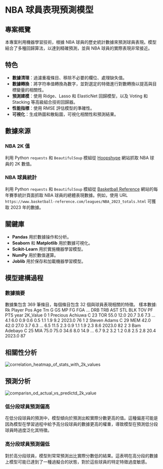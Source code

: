 # NBA 球員表現預測模型

## 專案概覽

本專案利用機器學習技術，根據 NBA 球員的歷史統計數據來預測球員表現。模型結合了多種回歸算法，以達到精確預測，並與 NBA 球員的實際表現非常接近。

## 特色

- **數據清理**：過濾重複條目、移除不必要的欄位、處理缺失值。
- **數據轉換**：將字符串值轉換為數字，並對選定的特徵進行對數轉換以提高與目標變量的相關性。
- **預測建模**：使用 Ridge、Lasso 和 ElasticNet 回歸模型，以及 Voting 和 Stacking 等高級組合技術回歸器。
- **性能指標**：使用 RMSE 評估模型的準確性。
- **可視化**：生成熱圖和散點圖，可視化相關性和預測結果。

## 數據來源
### NBA 2K 值
利用 Python `requests` 和 `BeautifulSoup` 模組從 [Hoopshype](https://hoopshype.com/nba2k/) 網站抓取 NBA 球員的 2K 數值。


### NBA 球員統計
利用 Python `requests` 和 `BeautifulSoup` 模組從 [Basketball Reference](https://www.basketball-reference.com/) 網站的每年賽季統計頁面抓取 NBA 球員的總體表現數據。例如，使用 URL `https://www.basketball-reference.com/leagues/NBA_2023_totals.html` 可獲取 2023 年的數據。

## 關鍵庫

- **Pandas** 用於數據操作和分析。
- **Seaborn** 和 **Matplotlib** 用於數據可視化。
- **Scikit-Learn** 用於實施機器學習模型。
- **NumPy** 用於數值運算。
- **Joblib** 用於保存和加載機器學習模型。

## 模型建構過程

### 數據摘要
數據集包含 369 筆條目，每個條目包含 32 個與球員表現相關的特徵。
樣本數據:
      Rk                    Player Pos Age   Tm     G    GS    MP   FG   FGA  ...  DRB   TRB   AST  STL  BLK  TOV   PF   PTS    year  2K_Value
0      1          Precious Achiuwa   C  23  TOR  55.0  12.0  20.7  3.6   7.3  ...  4.1   6.0   0.9  0.6  0.5  1.1  1.9   9.2  2023.0        76
1      2              Steven Adams   C  29  MEM  42.0  42.0  27.0  3.7   6.3  ...  6.5  11.5   2.3  0.9  1.1  1.9  2.3   8.6  2023.0        82
2      3               Bam Adebayo   C  25  MIA  75.0  75.0  34.6  8.0  14.9  ...  6.7   9.2   3.2  1.2  0.8  2.5  2.8  20.4  2023.0        87

## 相關性分析
![correlation_heatmap_of_stats_with_2k_values](https://github.com/nw7551762/2k-value-predict/assets/118497430/b4262d8d-f3c0-4457-9217-c0f2a960f557)







## 預測分析

![comparisn_od_actual_vs_predictd_2k_value](https://github.com/nw7551762/2k-value-predict/assets/118497430/3617d4ff-0659-415f-9c07-2f63bebd0c0c)

### 低分段球員預測偏高
在低分段球員的預測中，模型傾向於預測出較實際分數更高的值。這種偏差可能是因為模型在學習過程中給予高分段球員的數據更高的權重，導致模型在預測低分段球員時過度泛化其特徵。
### 高分段球員預測偏低
對於高分段球員，模型則常常預測出比實際分數低的結果。這表明在高分段的數據上模型可能已達到了一種過擬合的狀態，對於這些球員的特定特徵過度敏感。
